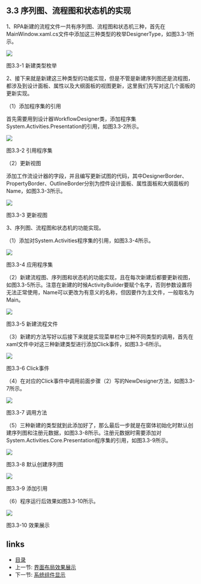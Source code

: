 ## 3.3 序列图、流程图和状态机的实现

1、RPA新建的流程文件一共有序列图、流程图和状态机三种，首先在MainWindow.xaml.cs文件中添加这三种类型的枚举DesignerType，如图3.3-1所示。

![](images/3.3-1.png)

图3.3-1 新建类型枚举

2、接下来就是新建这三种类型的功能实现，但是不管是新建序列图还是流程图，都涉及到设计面板、属性以及大纲面板的视图更新，这里我们先写对这几个面板的更新实现。

（1）添加程序集的引用

首先需要用到设计器WorkflowDesigner类，添加程序集System.Activities.Presentation的引用，如图3.3-2所示。

![](images/3.3-2.png)

图3.3-2 引用程序集

（2）更新视图

添加工作流设计器的字段，并且编写更新试图的代码，其中DesignerBorder、PropertyBorder、OutlineBorder分别为控件设计面板、属性面板和大纲面板的Name，如图3.3-3所示。

![](images/3.3-3.png)

图3.3-3 更新视图

3、序列图、流程图和状态机的功能实现。

（1）添加对System.Activities程序集的引用，如图3.3-4所示。

![](images/3.3-4.png)

图3.3-4 应用程序集

（2）新建流程图、序列图和状态机的功能实现，且在每次新建后都要更新视图，如图3.3-5所示。注意在新建的时候ActivityBuilder要赋个名字，否则参数设置将无法正常使用，Name可以更改为有意义的名称，但因要作为主文件，一般取名为Main。

![](images/3.3-5.png)

图3.3-5 新建流程文件

（3）新建的方法写好以后接下来就是实现菜单栏中三种不同类型的调用，首先在xaml文件中对这三种新建类型进行添加Click事件，如图3.3-6所示。

![](images/3.3-6.png)

图3.3-6 Click事件

（4）在对应的Click事件中调用前面步骤（2）写的NewDesigner方法，如图3.3-7所示。

![](images/3.3-7.png)

图3.3-7 调用方法

（5）三种新建的类型就到此添加好了，那么最后一步就是在窗体初始化时默认创建序列图和注册元数据，如图3.3-8所示。注册元数据时需要添加对System.Activities.Core.Presentation程序集的引用，如图3.3-9所示。

![](images/3.3-8.png)

图3.3-8 默认创建序列图

![](images/3.3-9.png)

图3.3-9 添加引用

（6）程序运行后效果如图3.3-10所示。

![](images/3.3-10.png)

图3.3-10 效果展示

## links
   * [目录](<preface.md>)
   * 上一节: [界面布局效果展示](<03.2.7.md>)
   * 下一节: [系统组件显示](<03.4.md>)